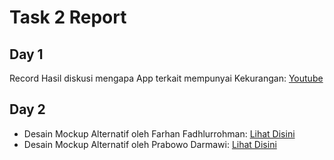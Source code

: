 # Task 2 Report

## Day 1
Record Hasil diskusi mengapa App terkait mempunyai Kekurangan: [Youtube](https://youtu.be/LXej6_2Luec)

## Day 2

* Desain Mockup Alternatif oleh Farhan Fadhlurrohman: [Lihat Disini](https://github.com/RealizeID/HCI/blob/hw2/Task%202%20Report/Desain%20Alternatif%20Farhan%20Fadhlurrohman.pdf)
* Desain Mockup Alternatif oleh Prabowo Darmawi: [Lihat Disini]()
